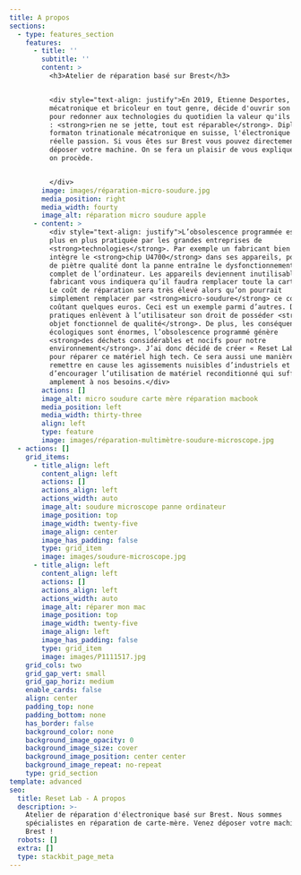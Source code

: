 ```yaml
---
title: A propos
sections:
  - type: features_section
    features:
      - title: ''
        subtitle: ''
        content: >
          <h3>Atelier de réparation basé sur Brest</h3>


          <div style="text-align: justify">En 2019, Etienne Desportes, ingénieur
          mécatronique et bricoleur en tout genre, décide d'ouvrir son atelier
          pour redonner aux technologies du quotidien la valeur qu'ils méritent
          : <strong>rien ne se jette, tout est réparable</strong>. Diplômé de la
          formaton trinationale mécatronique en suisse, l'électronique est une
          réelle passion. Si vous êtes sur Brest vous pouvez directement venir
          déposer votre machine. On se fera un plaisir de vous expliquer comment
          on procède.


          </div>
        image: images/réparation-micro-soudure.jpg
        media_position: right
        media_width: fourty
        image_alt: réparation micro soudure apple
      - content: >
          <div style="text-align: justify">L’obsolescence programmée est de
          plus en plus pratiquée par les grandes entreprises de
          <strong>technologies</strong>. Par exemple un fabricant bien connu
          intègre le <strong>chip U4700</strong> dans ses appareils, pourtant
          de piètre qualité dont la panne entraîne le dysfonctionnement
          complet de l’ordinateur. Les appareils deviennent inutilisables et le
          fabricant vous indiquera qu’il faudra remplacer toute la carte mère.
          Le coût de réparation sera très élevé alors qu’on pourrait
          simplement remplacer par <strong>micro-soudure</strong> ce composant
          coûtant quelques euros. Ceci est un exemple parmi d’autres. De telles
          pratiques enlèvent à l’utilisateur son droit de posséder <strong>un
          objet fonctionnel de qualité</strong>. De plus, les conséquences
          écologiques sont énormes, l’obsolescence programmé génère
          <strong>des déchets considérables et nocifs pour notre
          environnement</strong>. J’ai donc décidé de créer « Reset Lab »
          pour réparer ce matériel high tech. Ce sera aussi une manière de
          remettre en cause les agissements nuisibles d’industriels et
          d’encourager l’utilisation de matériel reconditionné qui suffit
          amplement à nos besoins.</div>
        actions: []
        image_alt: micro soudure carte mère réparation macbook
        media_position: left
        media_width: thirty-three
        align: left
        type: feature
        image: images/réparation-multimètre-soudure-microscope.jpg
  - actions: []
    grid_items:
      - title_align: left
        content_align: left
        actions: []
        actions_align: left
        actions_width: auto
        image_alt: soudure microscope panne ordinateur
        image_position: top
        image_width: twenty-five
        image_align: center
        image_has_padding: false
        type: grid_item
        image: images/soudure-microscope.jpg
      - title_align: left
        content_align: left
        actions: []
        actions_align: left
        actions_width: auto
        image_alt: réparer mon mac
        image_position: top
        image_width: twenty-five
        image_align: left
        image_has_padding: false
        type: grid_item
        image: images/P1111517.jpg
    grid_cols: two
    grid_gap_vert: small
    grid_gap_horiz: medium
    enable_cards: false
    align: center
    padding_top: none
    padding_bottom: none
    has_border: false
    background_color: none
    background_image_opacity: 0
    background_image_size: cover
    background_image_position: center center
    background_image_repeat: no-repeat
    type: grid_section
template: advanced
seo:
  title: Reset Lab - A propos
  description: >-
    Atelier de réparation d'électronique basé sur Brest. Nous sommes
    spécialistes en réparation de carte-mère. Venez déposer votre machine sur
    Brest ! 
  robots: []
  extra: []
  type: stackbit_page_meta
---
```


